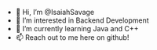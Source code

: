 - 👋 Hi, I’m @IsaiahSavage
- 👀 I’m interested in Backend Development
- 🌱 I’m currently learning Java and C++
- 📫 Reach out to me here on github!

<!---
IsaiahSavage/IsaiahSavage is a ✨ special ✨ repository because its `README.md` (this file) appears on your GitHub profile.
You can click the Preview link to take a look at your changes.
--->
